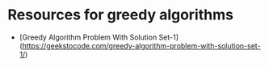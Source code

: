 # Resources for greedy algorithms

* [Greedy Algorithm Problem With Solution Set-1] (https://geekstocode.com/greedy-algorithm-problem-with-solution-set-1/)
